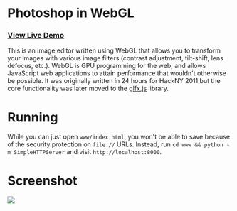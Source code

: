 # Photoshop in WebGL

### [View Live Demo](http://joooooon.dothome.co.kr/Photoshop-in-webgl/www/)

This is an image editor written using WebGL that allows you to transform your images with various image filters (contrast adjustment, tilt-shift, lens defocus, etc.). WebGL is GPU programming for the web, and allows JavaScript web applications to attain performance that wouldn't otherwise be possible. It was originally written in 24 hours for HackNY 2011 but the core functionality was later moved to the [glfx.js](http://github.com/evanw/glfx.js) library.

# Running

While you can just open `www/index.html`, you won't be able to save because of the security protection on `file://` URLs. Instead, run `cd www && python -m SimpleHTTPServer` and visit `http://localhost:8000`.

# Screenshot

![](https://github.com/evanw/webgl-filter/raw/master/screenshot.png)

